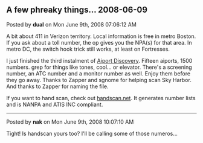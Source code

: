 ## A few phreaky things... 2008-06-09
Posted by **dual** on Mon June 9th, 2008 07:06:12 AM

A bit about 411 in Verizon territory. Local information is free in metro Boston.
If you ask about a toll number, the op gives you the NPA(s) for that area. In
metro DC, the switch hook trick still works, at least on Fortresses.

I just finished the third instalment of
[Aiport Discovery](http://dualisanoob.com/phreak/scans/airport_discovery.scan.txt).
Fifteen aiports, 1500 numbers. grep for things like tones, cool... or elevator.
There's a screening number, an ATC number and a monitor number as well. Enjoy
them before they go away. Thanks to Zapper and sgnome for helping scan Sky
Harbor. And thanks to Zapper for naming the file.

If you want to hand scan, check out [handscan.net](http://www.handscan.net/). It
generates number lists and is NANPA and ATIS INC compliant.

--------------------------------------------------------------------------------

Posted by **nak** on Mon June 9th, 2008 10:07:10 AM

Tight! Is handscan yours too? I'll be calling some of those numeros...
